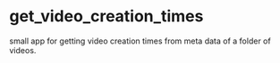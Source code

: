 # get_video_creation_times
small app for getting video creation times from meta data of a folder of videos.
